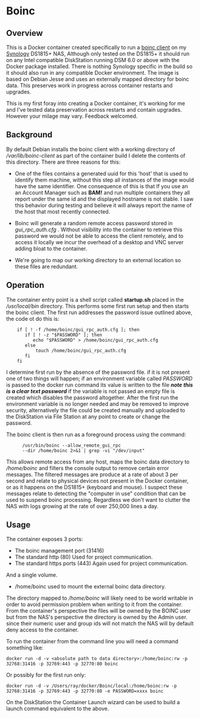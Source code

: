 # Boinc 
## Overview
This is a Docker container created specifically to run a [boinc client](https://boinc.berkeley.edu) on my [Synology](https://www.synology.com) DS1815+ NAS, Although only tested on the DS1815+ it should run on any Intel compatible DiskStation running DSM 6.0 or above with the Docker package installed. There is nothing Synology specific in the build so it should also run in any compatible Docker environment. The image is based on Debian Jesse and uses an externally mapped directory for boinc data. This preserves work in progress across container restarts and upgrades. 

This is my first foray into creating a Docker container, it's working for me and I've tested data preservation across restarts and contain upgrades. However your milage may vary. Feedback welcomed. 

## Background

By default Debian installs the boinc client with a working directory of */var/lib/boinc-client* as part of the container build I delete the contents of this directory. There are three reasons for this:

* One of the files contains a generated uuid for this 'host' that is used to identify them machine, without this step all instances of the image would have the same identifier. One consequence of this is that If you use an an Account Manager such as **BAM!** and run multiple containers they all report under the same id and the displayed hostname is not stable. I saw this behavior during testing and believe it will always report the name of the host that most recently connected.

* Boinc will generate a random remote access password stored in *gui_rpc_auth.cfg* . Without visibility into the container to retrieve this password we would not be able to access the client remotely, and to access it locally we incur the overhead of a desktop and VNC server adding bloat to the container.

* We're going to map our working directory to an external location so these files are redundant. 

## Operation

The container entry point is a shell script called **startup.sh** placed in the */usr/local/bin* directory. This performs some first run setup and then starts the boinc client. The first run addresses the password issue outlined above, the code ot do this is:

	    if [ ! -f /home/boinc/gui_rpc_auth.cfg ]; then
	       if [ ! -z "$PASSWORD" ]; then
	          echo "$PASSWORD" > /home/boinc/gui_rpc_auth.cfg
	       else
	           touch /home/boinc/gui_rpc_auth.cfg
	       fi
	    fi
I determine first run by the absence of the password file. if it is not present one of two things will happen; if an environment variable called *PASSWORD* is passed to the docker run command its value is written to the file ***note this is a clear text password*** if the variable is not passed an empty file is created which disables the password altogether. After the first run the environment variable is no longer needed and may be removed to improve security, alternatively the file could be created manually and uploaded to the DiskStation via File Station at any point to create or change the password. 

The boinc client is then run as a foreground process using the command:

	      /usr/bin/boinc --allow_remote_gui_rpc  
	      --dir /home/boinc 2>&1 | grep -vi "/dev/input"
This allows remote access from any host, maps the boinc data directory to */home/boinc* and filters the console output to remove certain error messages. The filtered messages are produce at a rate of about 3 per second and relate to physical devices not present in the Docker container, or as it happens on the DS1815+ (keyboard and mouse). I suspect these messages relate to detecting the "computer in use" condition that can be used to suspend boinc processing. Regardless we don't want to clutter the NAS with logs growing at the rate of over 250,000 lines a day.

## Usage

The container exposes 3 ports:

* The boinc management port (31416)
* The standard http (80) Used for project communication.
* The standard https ports (443) Again used for project communication.

And a single volume.

 * /home/boinc used to mount the external boinc data directory.
 
The directory mapped to */home/boinc* will likely need to be world writable in order to avoid permission problem when writing to it from the container. From the container's perspective the files will be owned by the BOINC user but from the NAS's perspective the directory is owned by the Admin user. since their numeric user and group ids will not match the NAS will by default deny access to the container.

To run the container from the command line you will need a command something like:

    docker run -d -v <absolute path to data directory>:/home/boinc:rw -p 32768:31416 -p 32769:443 -p 32770:80 boinc
    
Or possibly for the first run only:

    docker run -d -v /Users/ray/docker/Boinc/local:/home/boinc:rw -p 32768:31416 -p 32769:443 -p 32770:80 -e PASSWORD=xxxx boinc

On the DiskStation the Container Launch wizard can be used to build a launch command equivalent to the above.	    